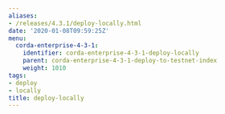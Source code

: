 ```yaml
---
aliases:
- /releases/4.3.1/deploy-locally.html
date: '2020-01-08T09:59:25Z'
menu:
  corda-enterprise-4-3-1:
    identifier: corda-enterprise-4-3-1-deploy-locally
    parent: corda-enterprise-4-3-1-deploy-to-testnet-index
    weight: 1010
tags:
- deploy
- locally
title: deploy-locally
---
```


